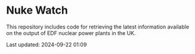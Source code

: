 # Nuke Watch

This repository includes code for retrieving the latest information available on the output of EDF nuclear power plants in the UK.

Last updated: 2024-09-22 01:09